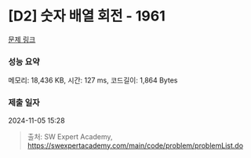 # [D2] 숫자 배열 회전 - 1961 

[문제 링크](https://swexpertacademy.com/main/code/problem/problemDetail.do?contestProbId=AV5Pq-OKAVYDFAUq) 

### 성능 요약

메모리: 18,436 KB, 시간: 127 ms, 코드길이: 1,864 Bytes

### 제출 일자

2024-11-05 15:28



> 출처: SW Expert Academy, https://swexpertacademy.com/main/code/problem/problemList.do